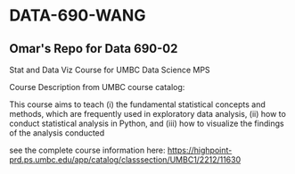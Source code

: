 # DATA-690-WANG
## Omar's Repo for Data 690-02 
Stat and Data Viz Course for UMBC Data Science MPS


Course Description from UMBC course catalog:

This course aims to teach (i) the fundamental statistical concepts and methods, which are frequently used in exploratory data analysis, (ii) how to conduct statistical analysis in Python, and (iii) how to visualize the findings of the analysis conducted

see the complete course information here:
https://highpoint-prd.ps.umbc.edu/app/catalog/classsection/UMBC1/2212/11630
